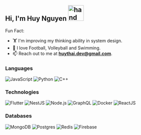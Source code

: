 <h2>
   Hi, I'm Huy Nguyen
  <img src="https://raw.githubusercontent.com/nixin72/nixin72/master/wave.gif" alt="hand" height="50" width="50" />
</h2>

Fun Fact:
- 🏋️ I'm improving my thinking ability in system design.
- 🌱 I love Football, Volleyball and Swimming.
- 📫 Reach out to me at **huythai.dev@gmail.com**.

### Languages
![JavaScript](https://img.shields.io/badge/JAVASCRIPT-grey?style=for-the-badge&logo=javascript)
![Python](https://img.shields.io/badge/PYTHON-grey?style=for-the-badge&logo=python)
![C++](https://img.shields.io/badge/C++-grey?style=for-the-badge&logo=cplusplus)

### Technologies
![Flutter](https://img.shields.io/badge/flutter%20-%2320232a.svg?&style=for-the-badge&logo=flutter&logoColor=%2361DAFB)
![NestJS](https://img.shields.io/badge/NestJS%20-%2320232a.svg?&style=for-the-badge&logo=nestjs&logoColor=%white)
![Node.js](https://img.shields.io/badge/node.js%20-%2343853D.svg?&style=for-the-badge&logo=node.js&logoColor=white)
![GraphQL](https://img.shields.io/badge/graphql%20-%2320232a.svg?&style=for-the-badge&logo=graphql&logoColor=%white)
![Docker](https://img.shields.io/badge/docker%20-%230db7ed.svg?&style=for-the-badge&logo=docker&logoColor=white)
![ReactJS](https://img.shields.io/badge/react%20-%2320232a.svg?&style=for-the-badge&logo=react&logoColor=%2361DAFB)

### Databases
![MongoDB](https://img.shields.io/badge/MongoDB-%2320232a.svg?&style=for-the-badge&logo=mongodb&logoColor=%white)
![Postgres](https://img.shields.io/badge/postgres-%2320232a.svg?&style=for-the-badge&logo=postgresql&logoColor=%white)
![Redis](https://img.shields.io/badge/Redis%20-%2320232a.svg?&style=for-the-badge&logo=redis&logoColor=%white)
![Firebase](https://img.shields.io/badge/firebase%20-%2320232a.svg?&style=for-the-badge&logo=firebase&logoColor=%white)

<!-- <br/>
  <div>
    <details>
        <summary>🛠️ Most Used Languages </summary>
          <br/>
        <p><img align="left" src="https://github-readme-stats.vercel.app/api/top-langs?username=huy-thai&show_icons=true&locale=en&layout=compact" alt="huy-thai" /></p>
    </details>
</div>  -->
<!-- <br/><br/>
